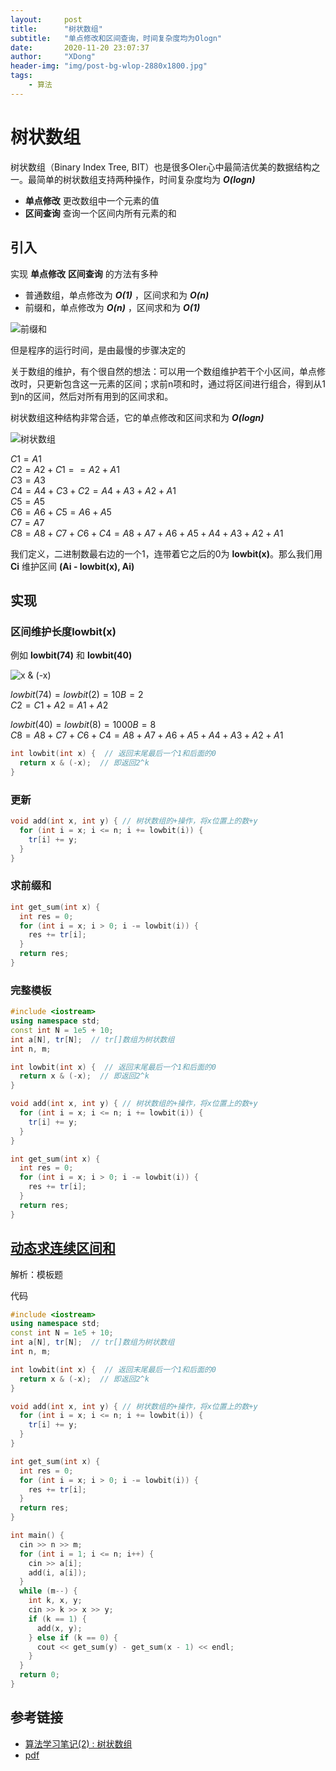 ```yaml
---
layout:     post
title:      "树状数组"
subtitle:   "单点修改和区间查询，时间复杂度均为Ologn"
date:       2020-11-20 23:07:37
author:     "XDong"
header-img: "img/post-bg-wlop-2880x1800.jpg"
tags:
    - 算法
---
```



# 树状数组

树状数组（Binary Index Tree, BIT）也是很多OIer心中最简洁优美的数据结构之一。最简单的树状数组支持两种操作，时间复杂度均为 ***O(logn)***

- **单点修改** 更改数组中一个元素的值
- **区间查询** 查询一个区间内所有元素的和

## 引入

实现 **单点修改** **区间查询** 的方法有多种

- 普通数组，单点修改为 ***O(1)*** ，区间求和为 ***O(n)***
- 前缀和，单点修改为 ***O(n)*** ，区间求和为 ***O(1)***

![前缀和](/img/algorithms/partial-sum.png)

但是程序的运行时间，是由最慢的步骤决定的

关于数组的维护，有个很自然的想法：可以用一个数组维护若干个小区间，单点修改时，只更新包含这一元素的区间；求前n项和时，通过将区间进行组合，得到从1到n的区间，然后对所有用到的区间求和。

树状数组这种结构非常合适，它的单点修改和区间求和为 ***O(logn)***

![树状数组](/img/algorithms/binary-index-tree-1.jpg)

$C1 = A1$  
$C2 = A2 + C1 == A2 + A1$  
$C3 = A3$  
$C4 = A4 + C3 + C2 = A4 + A3 + A2 + A1$  
$C5 = A5$  
$C6 = A6 + C5 = A6 + A5$  
$C7 = A7$  
$C8 = A8 + C7 + C6 + C4 = A8 + A7 + A6 + A5 + A4 + A3 + A2 + A1$  

我们定义，二进制数最右边的一个1，连带着它之后的0为 **lowbit(x)**。那么我们用 **Ci** 维护区间 **(Ai - lowbit(x), Ai)**

## 实现

### 区间维护长度lowbit(x)

例如 **lowbit(74)** 和 **lowbit(40)**

![x & (-x)](/img/algorithms/binary-index-tree-2.png)

$lowbit(74) = lowbit(2) = 10B = 2$  
$C2 = C1 + A2 = A1 + A2$  

$lowbit(40) = lowbit(8) = 1000B = 8$  
$C8 = A8 + C7 + C6 + C4 = A8 + A7 + A6 + A5 + A4 + A3 + A2 + A1$  

```cpp
int lowbit(int x) {  // 返回末尾最后一个1和后面的0
  return x & (-x);  // 即返回2^k
}
```

### 更新

```cpp
void add(int x, int y) { // 树状数组的+操作，将x位置上的数+y
  for (int i = x; i <= n; i += lowbit(i)) {
    tr[i] += y;
  }
}
```

### 求前缀和

```cpp
int get_sum(int x) {
  int res = 0;
  for (int i = x; i > 0; i -= lowbit(i)) {
    res += tr[i];
  }
  return res;
}
```

### 完整模板

```cpp
#include <iostream>
using namespace std;
const int N = 1e5 + 10;
int a[N], tr[N];  // tr[]数组为树状数组
int n, m;

int lowbit(int x) {  // 返回末尾最后一个1和后面的0
  return x & (-x);  // 即返回2^k
}

void add(int x, int y) { // 树状数组的+操作，将x位置上的数+y
  for (int i = x; i <= n; i += lowbit(i)) {
    tr[i] += y;
  }
}

int get_sum(int x) {
  int res = 0;
  for (int i = x; i > 0; i -= lowbit(i)) {
    res += tr[i];
  }
  return res;
}
```

## [动态求连续区间和](https://www.acwing.com/problem/content/1266/)

解析：模板题

代码

```cpp
#include <iostream>
using namespace std;
const int N = 1e5 + 10;
int a[N], tr[N];  // tr[]数组为树状数组
int n, m;

int lowbit(int x) {  // 返回末尾最后一个1和后面的0
  return x & (-x);  // 即返回2^k
}

void add(int x, int y) { // 树状数组的+操作，将x位置上的数+y
  for (int i = x; i <= n; i += lowbit(i)) {
    tr[i] += y;
  }
}

int get_sum(int x) {
  int res = 0;
  for (int i = x; i > 0; i -= lowbit(i)) {
    res += tr[i];
  }
  return res;
}

int main() {
  cin >> n >> m;
  for (int i = 1; i <= n; i++) {
    cin >> a[i];
    add(i, a[i]);
  }
  while (m--) {
    int k, x, y;
    cin >> k >> x >> y;
    if (k == 1) {
      add(x, y);
    } else if (k == 0) {
      cout << get_sum(y) - get_sum(x - 1) << endl;
    }
  }
  return 0;
}
```

## 参考链接

- [算法学习笔记(2) : 树状数组](https://zhuanlan.zhihu.com/p/93795692)
- [pdf](/pdf/10.1.pdf)
